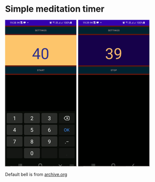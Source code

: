 Simple meditation timer
=======================

![stopped](screenshots/stopped_small.png) ![running](screenshots/running_small.png)

Default bell is from [archive.org](https://archive.org/details/LovelyMeditationBell)

